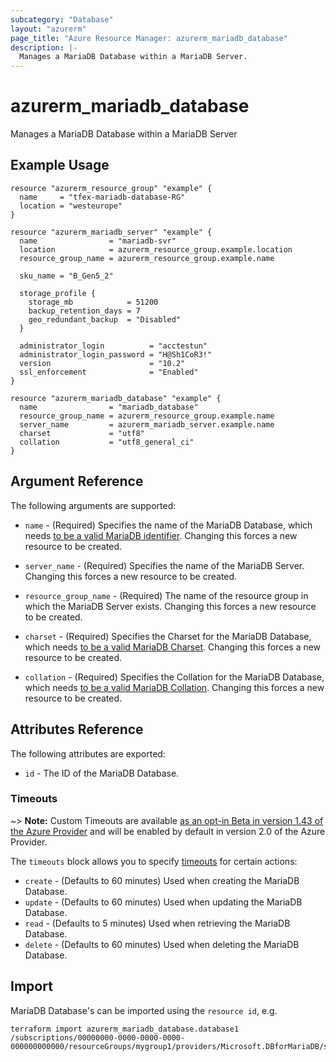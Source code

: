 ```yaml
---
subcategory: "Database"
layout: "azurerm"
page_title: "Azure Resource Manager: azurerm_mariadb_database"
description: |-
  Manages a MariaDB Database within a MariaDB Server.
---
```


# azurerm_mariadb_database

Manages a MariaDB Database within a MariaDB Server

## Example Usage

```hcl
resource "azurerm_resource_group" "example" {
  name     = "tfex-mariadb-database-RG"
  location = "westeurope"
}

resource "azurerm_mariadb_server" "example" {
  name                = "mariadb-svr"
  location            = azurerm_resource_group.example.location
  resource_group_name = azurerm_resource_group.example.name

  sku_name = "B_Gen5_2"

  storage_profile {
    storage_mb            = 51200
    backup_retention_days = 7
    geo_redundant_backup  = "Disabled"
  }

  administrator_login          = "acctestun"
  administrator_login_password = "H@Sh1CoR3!"
  version                      = "10.2"
  ssl_enforcement              = "Enabled"
}

resource "azurerm_mariadb_database" "example" {
  name                = "mariadb_database"
  resource_group_name = azurerm_resource_group.example.name
  server_name         = azurerm_mariadb_server.example.name
  charset             = "utf8"
  collation           = "utf8_general_ci"
}
```

## Argument Reference

The following arguments are supported:

* `name` - (Required) Specifies the name of the MariaDB Database, which needs [to be a valid MariaDB identifier](https://mariadb.com/kb/en/library/identifier-names/). Changing this forces a
    new resource to be created.

* `server_name` - (Required) Specifies the name of the MariaDB Server. Changing this forces a new resource to be created.

* `resource_group_name` - (Required) The name of the resource group in which the MariaDB Server exists. Changing this forces a new resource to be created.

* `charset` - (Required) Specifies the Charset for the MariaDB Database, which needs [to be a valid MariaDB Charset](https://mariadb.com/kb/en/library/setting-character-sets-and-collations). Changing this forces a new resource to be created.

* `collation` - (Required) Specifies the Collation for the MariaDB Database, which needs [to be a valid MariaDB Collation](https://mariadb.com/kb/en/library/setting-character-sets-and-collations). Changing this forces a new resource to be created.

## Attributes Reference

The following attributes are exported:

* `id` - The ID of the MariaDB Database.

### Timeouts

~> **Note:** Custom Timeouts are available [as an opt-in Beta in version 1.43 of the Azure Provider](/docs/providers/azurerm/guides/2.0-beta.html) and will be enabled by default in version 2.0 of the Azure Provider.

The `timeouts` block allows you to specify [timeouts](https://www.terraform.io/docs/configuration/resources.html#timeouts) for certain actions:

* `create` - (Defaults to 60 minutes) Used when creating the MariaDB Database.
* `update` - (Defaults to 60 minutes) Used when updating the MariaDB Database.
* `read` - (Defaults to 5 minutes) Used when retrieving the MariaDB Database.
* `delete` - (Defaults to 60 minutes) Used when deleting the MariaDB Database.

## Import

MariaDB Database's can be imported using the `resource id`, e.g.

```shell
terraform import azurerm_mariadb_database.database1 /subscriptions/00000000-0000-0000-0000-000000000000/resourceGroups/mygroup1/providers/Microsoft.DBforMariaDB/servers/server1/databases/database1
```
